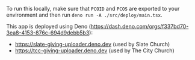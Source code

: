 To run this locally, make sure that `PCOID` and `PCOS` are exported to your environment and then run `deno run -A ./src/deploy/main.tsx`.

This app is deployed using Deno (https://dash.deno.com/orgs/f337bd70-3ea8-4153-876c-694d9debb5b3):
- https://slate-giving-uploader.deno.dev (used by Slate Church)
- https://tcc-giving-uploader.deno.dev (used by The City Church)